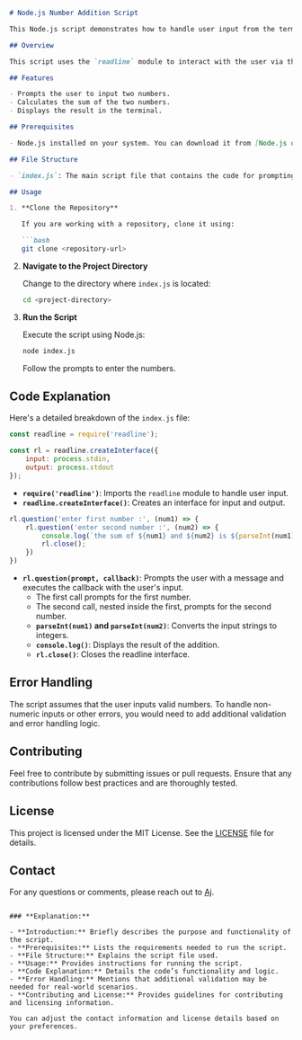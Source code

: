 ```markdown
# Node.js Number Addition Script

This Node.js script demonstrates how to handle user input from the terminal, perform basic arithmetic operations, and display the results. The script prompts the user to enter two numbers and calculates their sum.

## Overview

This script uses the `readline` module to interact with the user via the terminal. It prompts the user for two numbers, performs an addition operation, and outputs the result.

## Features

- Prompts the user to input two numbers.
- Calculates the sum of the two numbers.
- Displays the result in the terminal.

## Prerequisites

- Node.js installed on your system. You can download it from [Node.js official website](https://nodejs.org/).

## File Structure

- `index.js`: The main script file that contains the code for prompting user input and calculating the sum.

## Usage

1. **Clone the Repository**

   If you are working with a repository, clone it using:

   ```bash
   git clone <repository-url>
   ```

2. **Navigate to the Project Directory**

   Change to the directory where `index.js` is located:

   ```bash
   cd <project-directory>
   ```

3. **Run the Script**

   Execute the script using Node.js:

   ```bash
   node index.js
   ```

   Follow the prompts to enter the numbers.

## Code Explanation

Here's a detailed breakdown of the `index.js` file:

```javascript
const readline = require('readline');

const rl = readline.createInterface({
    input: process.stdin,
    output: process.stdout
});
```

- **`require('readline')`**: Imports the `readline` module to handle user input.
- **`readline.createInterface()`**: Creates an interface for input and output.

```javascript
rl.question('enter first number :', (num1) => {
    rl.question('enter second number :', (num2) => {
        console.log(`the sum of ${num1} and ${num2} is ${parseInt(num1) + parseInt(num2)}`);
        rl.close();
    })
})
```

- **`rl.question(prompt, callback)`**: Prompts the user with a message and executes the callback with the user's input.
  - The first call prompts for the first number.
  - The second call, nested inside the first, prompts for the second number.
  - **`parseInt(num1)` and `parseInt(num2)`**: Converts the input strings to integers.
  - **`console.log()`**: Displays the result of the addition.
  - **`rl.close()`**: Closes the readline interface.

## Error Handling

The script assumes that the user inputs valid numbers. To handle non-numeric inputs or other errors, you would need to add additional validation and error handling logic.

## Contributing

Feel free to contribute by submitting issues or pull requests. Ensure that any contributions follow best practices and are thoroughly tested.

## License

This project is licensed under the MIT License. See the [LICENSE](LICENSE) file for details.

## Contact

For any questions or comments, please reach out to [Aj](mailto:jaymeajarns@gmail.com).
```

### **Explanation:**

- **Introduction:** Briefly describes the purpose and functionality of the script.
- **Prerequisites:** Lists the requirements needed to run the script.
- **File Structure:** Explains the script file used.
- **Usage:** Provides instructions for running the script.
- **Code Explanation:** Details the code’s functionality and logic.
- **Error Handling:** Mentions that additional validation may be needed for real-world scenarios.
- **Contributing and License:** Provides guidelines for contributing and licensing information.

You can adjust the contact information and license details based on your preferences.